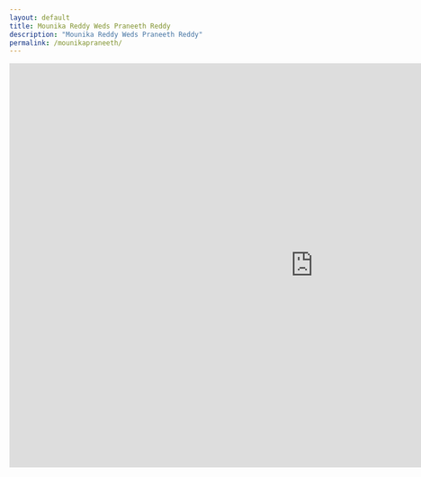 ```yaml
---
layout: default
title: Mounika Reddy Weds Praneeth Reddy
description: "Mounika Reddy Weds Praneeth Reddy"
permalink: /mounikapraneeth/
---
```

<div class="row">
<iframe width="1080" height="720" src="https://www.youtube.com/embed/4fQP0VPzzdc" title="YouTube video player" frameborder="0" allow="accelerometer; autoplay; clipboard-write; encrypted-media; gyroscope; picture-in-picture" allowfullscreen></iframe>
</div>
